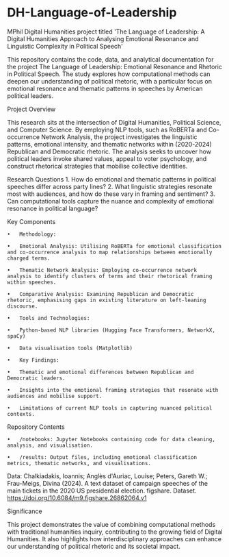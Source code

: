# DH-Language-of-Leadership
MPhil Digital Humanities project titled 'The Language of Leadership: A Digital Humanities Approach to Analysing Emotional Resonance and Linguistic Complexity in Political Speech'

This repository contains the code, data, and analytical documentation for the project The Language of Leadership: Emotional Resonance and Rhetoric in Political Speech. The study explores how computational methods can deepen our understanding of political rhetoric, with a particular focus on emotional resonance and thematic patterns in speeches by American political leaders.

Project Overview

This research sits at the intersection of Digital Humanities, Political Science, and Computer Science. By employing NLP tools, such as RoBERTa and Co-occurrence Network Analysis, the project investigates the linguistic patterns, emotional intensity, and thematic networks within (2020-2024) Republican and Democratic rhetoric. The analysis seeks to uncover how political leaders invoke shared values, appeal to voter psychology, and construct rhetorical strategies that mobilise collective identities.

Research Questions
	1.	How do emotional and thematic patterns in political speeches differ across party lines?
	2.	What linguistic strategies resonate most with audiences, and how do these vary in framing and sentiment?
	3.	Can computational tools capture the nuance and complexity of emotional resonance in political language?

Key Components

	•	Methodology:
 
	•	Emotional Analysis: Utilising RoBERTa for emotional classification and co-occurrence analysis to map relationships between emotionally charged terms.
 
	•	Thematic Network Analysis: Employing co-occurrence network analysis to identify clusters of terms and their rhetorical framing within speeches.
 
	•	Comparative Analysis: Examining Republican and Democratic rhetoric, emphasising gaps in existing literature on left-leaning discourse.
 
	•	Tools and Technologies:
 
	•	Python-based NLP libraries (Hugging Face Transformers, NetworkX, spaCy)
 
	•	Data visualisation tools (Matplotlib)
 
	•	Key Findings:
 
	•	Thematic and emotional differences between Republican and Democratic leaders.
 
	•	Insights into the emotional framing strategies that resonate with audiences and mobilise support.
 
	•	Limitations of current NLP tools in capturing nuanced political contexts.
 
Repository Contents

	•	/notebooks: Jupyter Notebooks containing code for data cleaning, analysis, and visualisation.
 
	•	/results: Output files, including emotional classification metrics, thematic networks, and visualisations.

Data: Chalkiadakis, Ioannis; Anglès d'Auriac, Louise; Peters, Gareth W.; Frau-Meigs, Divina (2024). A text dataset of campaign speeches of the main tickets in the 2020 US presidential election. figshare. Dataset. https://doi.org/10.6084/m9.figshare.26862064.v1

Significance

This project demonstrates the value of combining computational methods with traditional humanities inquiry, contributing to the growing field of Digital Humanities. It also highlights how interdisciplinary approaches can enhance our understanding of political rhetoric and its societal impact.
